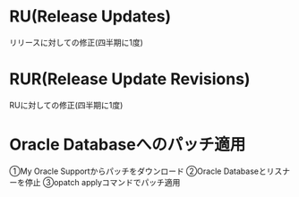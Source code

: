 # RU(Release Updates)
リリースに対しての修正(四半期に1度)
# RUR(Release Update Revisions)
RUに対しての修正(四半期に1度)
# Oracle Databaseへのパッチ適用
①My Oracle Supportからパッチをダウンロード
②Oracle Databaseとリスナーを停止
③opatch applyコマンドでパッチ適用

